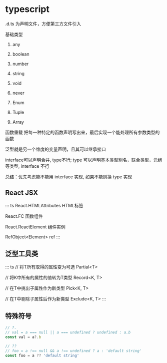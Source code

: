 # typescript

.d.ts 为声明文件，方便第三方文件引入

基础类型

1. any

2. boolean

3. number

4. string

5. void

6. never

7. Enum

8. Tuple

9. Array

函数重载 把每一种特定的函数声明写出来，最后实现一个能处理所有参数类型的函数

泛型就是另一个维度的变量声明，且其可以继承接口

interface可以声明合并, type不行; type 可以声明基本类型别名，联合类型，元组等类型, interface 不行

总结：优先考虑能不能用 interface 实现, 如果不能则换 type 实现

## React JSX

::: ts
React.HTMLAttributes HTML标签

React.FC 函数组件

React.ReactElement 组件实例

RefObject&lt;Element&gt; ref
:::

## 泛型工具类
::: ts
// 将T所有取得的属性变为可选
Partial&lt;T&gt; 

// 将K中所有的属性的值转为T类型
Record&lt;K, T&gt;

// 在T中挑出子属性作为新类型
Pick&lt;K, T&gt;

// 在T中剔除子属性后作为新类型
Exclude&lt;K, T&gt;
:::

## 特殊符号

``` ts
// ?.
// val = a === null || a === undefined ? undefined : a.b
const val = a?.b

// ??
// foo = a !== null && a !== undefined ? a : 'default string'
const foo = a ?? 'default string'
```